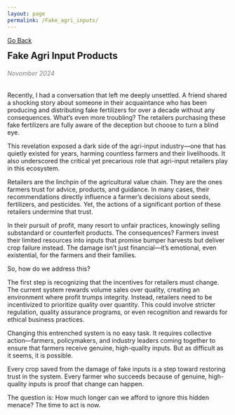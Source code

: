 ```yaml
---
layout: page
permalink: /Fake_agri_inputs/
---
```

[Go Back](/blog/)
<h2 style="margin: 0;">Fake Agri Input Products</h2>
<h6 style="color: #7D7D7D;" >Novomber 2024</h6>
Recently, I had a conversation that left me deeply unsettled. A friend shared a shocking story about someone in their acquaintance who has been producing and distributing fake fertilizers for over a decade without any consequences. What’s even more troubling? The retailers purchasing these fake fertilizers are fully aware of the deception but choose to turn a blind eye.

This revelation exposed a dark side of the agri-input industry—one that has quietly existed for years, harming countless farmers and their livelihoods. It also underscored the critical yet precarious role that agri-input retailers play in this ecosystem.

Retailers are the linchpin of the agricultural value chain. They are the ones farmers trust for advice, products, and guidance. In many cases, their recommendations directly influence a farmer’s decisions about seeds, fertilizers, and pesticides. Yet, the actions of a significant portion of these retailers undermine that trust.

In their pursuit of profit, many resort to unfair practices, knowingly selling substandard or counterfeit products. The consequences? Farmers invest their limited resources into inputs that promise bumper harvests but deliver crop failure instead. The damage isn’t just financial—it’s emotional, even existential, for the farmers and their families.

So, how do we address this?

The first step is recognizing that the incentives for retailers must change. The current system rewards volume sales over quality, creating an environment where profit trumps integrity. Instead, retailers need to be incentivized to prioritize quality over quantity. This could involve stricter regulation, quality assurance programs, or even recognition and rewards for ethical business practices.

Changing this entrenched system is no easy task. It requires collective action—farmers, policymakers, and industry leaders coming together to ensure that farmers receive genuine, high-quality inputs. But as difficult as it seems, it is possible.

Every crop saved from the damage of fake inputs is a step toward restoring trust in the system. Every farmer who succeeds because of genuine, high-quality inputs is proof that change can happen.

The question is: How much longer can we afford to ignore this hidden menace? The time to act is now.